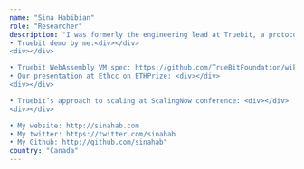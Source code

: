 ```yaml
---
name: "Sina Habibian"
role: "Researcher"
description: "I was formerly the engineering lead at Truebit, a protocol for verifiable offchain computation for scalability on Ethereum. I developed the first implementation (link below), wrote our WebAssembly virtual machine spec (link below). I also helped launch ETHPrize (ethprize.io) to help pinpoint open problems in the Ethereum ecosystem and fund resources towards them. I have presented on scalability at numerous conferences – EthDenver, the San Francisco and Silicon Valley Ethereum Meetups, Ethcc, amongst others (links below).
• Truebit demo by me:<div></div>
<div></div>

• Truebit WebAssembly VM spec: https://github.com/TrueBitFoundation/wiki/blob/master/docs/vm_spec.md
• Our presentation at Ethcc on ETHPrize: <div></div>
<div></div>

• Truebit’s approach to scaling at ScalingNow conference: <div></div>
<div></div>

• My website: http://sinahab.com
• My twitter: https://twitter.com/sinahab
• My Github: http://github.com/sinahab"
country: "Canada"
---
```

